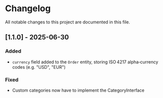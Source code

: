 # Changelog
All notable changes to this project are documented in this file.


## [1.1.0] - 2025-06-30
### Added
- `currency` field added to the `Order` entity, storing ISO 4217 alpha‑currency codes (e.g. "USD", "EUR")

### Fixed
- Custom categories now have to implement the CategoryInterface